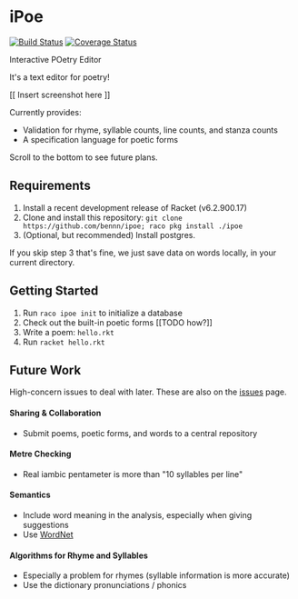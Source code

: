 iPoe
====
[![Build Status](https://travis-ci.org/bennn/iPoe.svg)](https://travis-ci.org/bennn/iPoe)
[![Coverage Status](https://coveralls.io/repos/bennn/iPoe/badge.svg?branch=master&service=github)](https://coveralls.io/github/bennn/iPoe?branch=master)

Interactive POetry Editor

It's a text editor for poetry!

[[ Insert screenshot here ]]

Currently provides:
- Validation for rhyme, syllable counts, line counts, and stanza counts
- A specification language for poetic forms

Scroll to the bottom to see future plans.


Requirements
------------

1. Install a recent development release of Racket (v6.2.900.17)
2. Clone and install this repository:
  ```git clone https://github.com/bennn/ipoe; raco pkg install ./ipoe```
3. (Optional, but recommended) Install postgres.

If you skip step 3 that's fine, we just save data on words locally, in your current directory.


Getting Started
---------------
1. Run `raco ipoe init` to initialize a database
2. Check out the built-in poetic forms [[TODO how?]]
3. Write a poem: `hello.rkt`
4. Run `racket hello.rkt`


Future Work
-----------
High-concern issues to deal with later.
These are also on the [issues](https://github.com/bennn/iPoe/issues) page.

#### Sharing & Collaboration
- Submit poems, poetic forms, and words to a central repository

#### Metre Checking
- Real iambic pentameter is more than "10 syllables per line"

#### Semantics
- Include word meaning in the analysis, especially when giving suggestions
- Use [WordNet](https://wordnet.princeton.edu/)

#### Algorithms for Rhyme and Syllables
- Especially a problem for rhymes (syllable information is more accurate)
- Use the dictionary pronunciations / phonics


